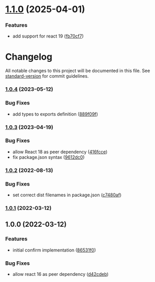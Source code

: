 # [1.1.0](https://github.com/DASPRiD/react-confirm-hook/compare/v1.0.4...v1.1.0) (2025-04-01)


### Features

* add support for react 19 ([fb70cf7](https://github.com/DASPRiD/react-confirm-hook/commit/fb70cf7e6265d0d585791a30705be3612385dfee))

# Changelog

All notable changes to this project will be documented in this file. See [standard-version](https://github.com/conventional-changelog/standard-version) for commit guidelines.

### [1.0.4](https://github.com/DASPRiD/react-confirm-hook/compare/v1.0.3...v1.0.4) (2023-05-12)


### Bug Fixes

* add types to exports definition ([889f09f](https://github.com/DASPRiD/react-confirm-hook/commit/889f09fe4ae410c45d749d7121d07bd02774b5b8))

### [1.0.3](https://github.com/DASPRiD/react-confirm-hook/compare/v1.0.2...v1.0.3) (2023-04-19)


### Bug Fixes

* allow React 18 as peer dependency ([416fcce](https://github.com/DASPRiD/react-confirm-hook/commit/416fcce4a37909c57566cd45b668835795e112fa))
* fix package.json syntax ([9612dc0](https://github.com/DASPRiD/react-confirm-hook/commit/9612dc0e67021f4b6ec10e079d07b95144d46e31))

### [1.0.2](https://github.com/DASPRiD/react-confirm-hook/compare/v1.0.1...v1.0.2) (2022-08-13)


### Bug Fixes

* set correct dist filenames in package.json ([c7480af](https://github.com/DASPRiD/react-confirm-hook/commit/c7480af1b5f5619a526ffa7ed111155e0ff2c502))

### [1.0.1](https://github.com/DASPRiD/react-confirm-hook/compare/v1.0.0...v1.0.1) (2022-03-12)

## 1.0.0 (2022-03-12)


### Features

* initial confirm implementation ([86531f0](https://github.com/DASPRiD/react-confirm-hook/commit/86531f0f5b6ef2c11d9d5122babf428312018787))


### Bug Fixes

* allow react 16 as peer dependency ([d42cdeb](https://github.com/DASPRiD/react-confirm-hook/commit/d42cdebb88854fecb9c715bd36b75801d2b9b9dc))
